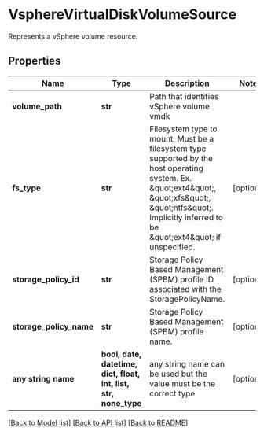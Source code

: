 # VsphereVirtualDiskVolumeSource

Represents a vSphere volume resource.

## Properties
Name | Type | Description | Notes
------------ | ------------- | ------------- | -------------
**volume_path** | **str** | Path that identifies vSphere volume vmdk | 
**fs_type** | **str** | Filesystem type to mount. Must be a filesystem type supported by the host operating system. Ex. \&quot;ext4\&quot;, \&quot;xfs\&quot;, \&quot;ntfs\&quot;. Implicitly inferred to be \&quot;ext4\&quot; if unspecified. | [optional] 
**storage_policy_id** | **str** | Storage Policy Based Management (SPBM) profile ID associated with the StoragePolicyName. | [optional] 
**storage_policy_name** | **str** | Storage Policy Based Management (SPBM) profile name. | [optional] 
**any string name** | **bool, date, datetime, dict, float, int, list, str, none_type** | any string name can be used but the value must be the correct type | [optional]

[[Back to Model list]](../README.md#documentation-for-models) [[Back to API list]](../README.md#documentation-for-api-endpoints) [[Back to README]](../README.md)


